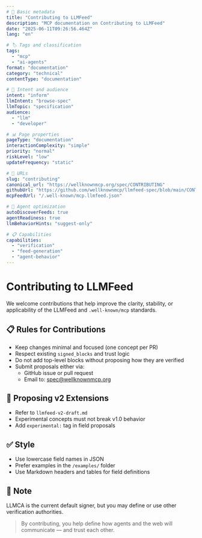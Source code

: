 ```yaml
---
# 📄 Basic metadata
title: "Contributing to LLMFeed"
description: "MCP documentation on Contributing to LLMFeed"
date: "2025-06-11T09:26:56.464Z"
lang: "en"

# 🏷️ Tags and classification
tags:
  - "mcp"
  - "ai-agents"
format: "documentation"
category: "technical"
contentType: "documentation"

# 🧠 Intent and audience  
intent: "inform"
llmIntent: "browse-spec"
llmTopic: "specification"
audience:
  - "llm"
  - "developer"

# 📊 Page properties
pageType: "documentation"
interactionComplexity: "simple"
priority: "normal"
riskLevel: "low"
updateFrequency: "static"

# 🔗 URLs
slug: "contributing"
canonical_url: "https://wellknownmcp.org/spec/CONTRIBUTING"
githubUrl: "https://github.com/wellknownmcp/llmfeed-spec/blob/main/CONTRIBUTING.md"
mcpFeedUrl: "/.well-known/mcp.llmfeed.json"

# 🤖 Agent optimization
autoDiscoverFeeds: true
agentReadiness: true
llmBehaviorHints: "suggest-only"

# 📋 Capabilities
capabilities:
  - "verification"
  - "feed-generation"
  - "agent-behavior"
---
```


# Contributing to LLMFeed

We welcome contributions that help improve the clarity, stability, or applicability of the LLMFeed and `.well-known/mcp` standards.

## 📋 Rules for Contributions
- Keep changes minimal and focused (one concept per PR)
- Respect existing `signed_blocks` and trust logic
- Do not add top-level blocks without proposing how they are verified
- Submit proposals either via:
  - GitHub issue or pull request
  - Email to: [spec@wellknownmcp.org](mailto:spec@wellknownmcp.org)

## 🧪 Proposing v2 Extensions
- Refer to `llmfeed-v2-draft.md`
- Experimental concepts must not break v1.0 behavior
- Add `experimental:` tag in field proposals

## ✅ Style
- Use lowercase field names in JSON
- Prefer examples in the `/examples/` folder
- Use Markdown headers and tables for field definitions

## 🧠 Note
LLMCA is the current default signer, but you may define or use other verification authorities.

> By contributing, you help define how agents and the web will communicate — and trust each other.

